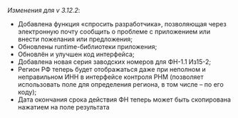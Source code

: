 ﻿_Изменения для v 3.12.2_:
- Добавлена функция «спросить разработчика», позволяющая через электронную почту сообщить о проблеме с приложением или внести пожелания или предложения;
- Обновлены runtime-библиотеки приложения;
- Обновлён и улучшен код интерфейса;
- Добавлена новая серия заводских номеров для ФН-1.1 Из15-2;
- Регион РФ теперь будет отображаться даже при неполном и неправильном ИНН в интерфейсе контроля РНМ (позволяет использовать поле для определения региона, в том числе – по его коду);
- Дата окончания срока действия ФН теперь может быть скопирована нажатием на поле результата
